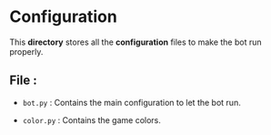 # Configuration

This **directory** stores all the **configuration** files to make the bot run properly.

## File :

- `bot.py` : Contains the main configuration to let the bot run.

- `color.py` : Contains the game colors.
